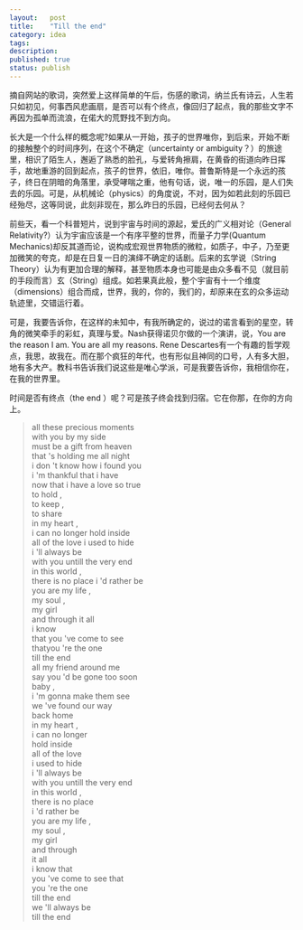 ```yaml
---
layout:   post
title:    "Till the end"
category: idea
tags:     
description: 
published: true
status: publish
---
```


摘自网站的歌词，突然爱上这样简单的午后，伤感的歌词，纳兰氏有诗云，人生若只如初见，何事西风悲画扇，是否可以有个终点，像回归了起点，我的那些文字不再因为孤单而流浪，在偌大的荒野找不到方向。

长大是一个什么样的概念呢?如果从一开始，孩子的世界唯你，到后来，开始不断的接触整个的时间序列，在这个不确定（uncertainty or ambiguity？）的旅途里，相识了陌生人，邂逅了熟悉的脸孔，与爱转角擦肩，在黄昏的街道向昨日挥手，故地重游的回到起点，孩子的世界，依旧，唯你。普鲁斯特是一个永远的孩子，终日在阴暗的角落里，承受哮喘之重，他有句话，说，唯一的乐园，是人们失去的乐园。可是，从机械论（physics）的角度说，不对，因为如若此刻的乐园已经殆尽，这等同说，此刻非现在，那么昨日的乐园，已经何去何从？

前些天，看一个科普短片，说到宇宙与时间的源起，爱氏的广义相对论（General Relativity?）认为宇宙应该是一个有序平整的世界，而量子力学(Quantum Mechanics)却反其道而论，说构成宏观世界物质的微粒，如质子，中子，乃至更加微笑的夸克，却是在日复一日的演绎不确定的话剧。后来的玄学说（String Theory）认为有更加合理的解释，甚至物质本身也可能是由众多看不见（就目前的手段而言）玄（String）组成。如若果真此般，整个宇宙有十一个维度（dimensions）组合而成，世界，我的，你的，我们的，却原来在玄的众多运动轨迹里，交错运行着。

可是，我要告诉你，在这样的未知中，有我所确定的，说过的诺言看到的星空，转角的微笑牵手的彩虹，真理与爱。Nash获得诺贝尔做的一个演讲，说，You are the reason I am. You are all my reasons. Rene Descartes有一个有趣的哲学观点，我思，故我在。而在那个疯狂的年代，也有形似且神同的口号，人有多大胆，地有多大产。教科书告诉我们说这些是唯心学派，可是我要告诉你，我相信你在，在我的世界里。

时间是否有终点（the end ）呢？可是孩子终会找到归宿。它在你那，在你的方向上。

> all these precious moments <br>
with you by my side <br>
must be a gift from heaven <br>
that 's holding me all night <br>
i don 't know how i found you <br>
i 'm thankful that i have <br>
now that i have a love so true <br>
to hold , <br>
to keep , <br>
to share <br>
in my heart , <br>
i can no longer hold inside <br>
all of the love i used to hide <br>
i 'll always be  <br>
with you untill the very end <br>
in this world , <br>
there is no place i 'd rather be <br>
you are my life , <br>
my soul , <br>
my girl <br>
and through it all <br>
i know  <br>
that you 've come to see  <br>
thatyou 're the one  <br>
till the end <br>
all my friend around me <br>
say you 'd be gone too soon <br>
baby , <br>
i 'm gonna make them see <br>
we 've found our way  <br>
back home <br>
in my heart , <br>
i can no longer  <br>
hold inside <br>
all of the love  <br>
i used to hide <br>
i 'll always be  <br>
with you untill the very end <br>
in this world , <br>
there is no place  <br>
i 'd rather be <br>
you are my life , <br>
my soul , <br>
my girl <br>
and through <br>
it all <br>
i know that  <br>
you 've come to see that <br>
you 're the one  <br>
till the end <br>
we 'll always be  <br>
till the end <br>